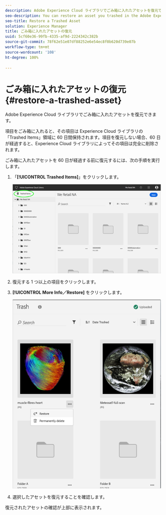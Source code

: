 ```yaml
---
description: Adobe Experience Cloud ライブラリでごみ箱に入れたアセットを復元できます。
seo-description: You can restore an asset you trashed in the Adobe Experience Cloud Library.
seo-title: Restore a Trashed Asset
solution: Experience Manager
title: ごみ箱に入れたアセットの復元
uuid: 5cf60e36-99fb-4335-af9d-2224342c382b
source-git-commit: 78f62e51e07df88252e6e54ec8f0b620d739e07b
workflow-type: tm+mt
source-wordcount: '108'
ht-degree: 100%

---
```



# ごみ箱に入れたアセットの復元{#restore-a-trashed-asset}

Adobe Experience Cloud ライブラリでごみ箱に入れたアセットを復元できます。

項目をごみ箱に入れると、その項目は Experience Cloud ライブラリの「Trashed Items」領域に 60 日間保持されます。項目を復元しない場合、60 日が経過すると、Experience Cloud ライブラリによってその項目は完全に削除されます。

ごみ箱に入れたアセットを 60 日が経過する前に復元するには、次の手順を実行します。

1. 「**[!UICONTROL Trashed Items]**」をクリックします。

   ![](assets/library_general_trashed_items.png)

1. 復元する 1 つ以上の項目をクリックします。
1. **[!UICONTROL More Info／Restore]** をクリックします。

   ![](assets/library_restore_perm_delete.png)

1. 選択したアセットを復元することを確認します。

復元されたアセットの確認が上部に表示されます。
